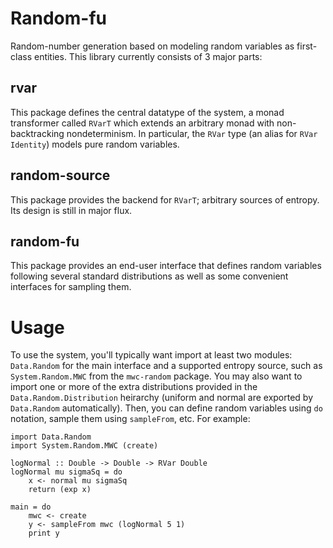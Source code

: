Random-fu
=========

Random-number generation based on modeling random variables as first-class entities.  This library currently consists of 3 major parts:

rvar
----

This package defines the central datatype of the system, a monad transformer called `RVarT` which extends an arbitrary monad with non-backtracking nondeterminism.  In particular, the `RVar` type (an alias for `RVar Identity`) models pure random variables.

random-source
-------------

This package provides the backend for `RVarT`; arbitrary sources of entropy.  Its design is still in major flux.

random-fu
---------

This package provides an end-user interface that defines random variables following several standard distributions as well as some convenient interfaces for sampling them.

Usage
=====

To use the system, you'll typically want import at least two modules: `Data.Random` for the main interface and a supported entropy source, such as `System.Random.MWC` from the `mwc-random` package.  You may also want to import one or more of the extra distributions provided in the `Data.Random.Distribution` heirarchy (uniform and normal are exported by `Data.Random` automatically).  Then, you can define random variables using `do` notation, sample them using `sampleFrom`, etc.  For example:

    import Data.Random
    import System.Random.MWC (create)
    
    logNormal :: Double -> Double -> RVar Double
    logNormal mu sigmaSq = do
        x <- normal mu sigmaSq
        return (exp x)
    
    main = do
        mwc <- create
        y <- sampleFrom mwc (logNormal 5 1)
        print y

